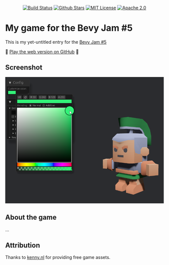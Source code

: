<p align="center">
<a href="https://github.com/brookman/bevy-game-jam-5/actions"><img src="https://github.com/brookman/bevy-game-jam-5/actions/workflows/rust.yml/badge.svg" alt="Build Status"></a>
<a href="https://github.com/brookman/bevy-game-jam-5"><img src="https://img.shields.io/github/stars/brookman/bevy-game-jam-5.svg?style=flat&logo=github&colorB=deeppink&label=stars" alt="Github Stars"></a>
<a href="https://opensource.org/licenses/MIT"><img src="https://img.shields.io/badge/license-MIT-purple.svg" alt="MIT License"></a>
<a href="https://opensource.org/license/apache-2-0"><img src="https://img.shields.io/badge/License-Apache%202.0-blue.svg" alt="Apache 2.0"></a>
</p>

# My game for the Bevy Jam #5

This is my yet-untitled entry for the [Bevy Jam #5](https://itch.io/jam/bevy-jam-5)

🚀 [Play the web version on GitHub](https://brookman.github.io/bevy-game-jam-5/) 🚀

## Screenshot

![Screenshot](docs/screenshot.png)

## About the game

...

## Attribution
Thanks to [kenny.nl](https://kenney.nl/assets/mini-arena) for providing free game assets.
